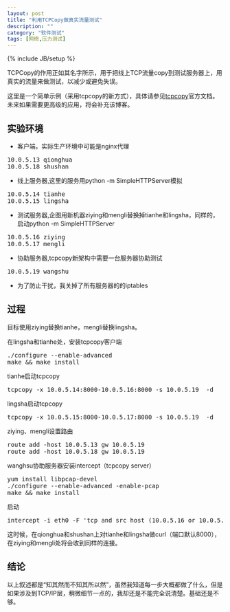 ```yaml
---
layout: post
title: "利用TCPCopy做真实流量测试"
description: ""
category: "软件测试"
tags: [网络,压力测试]
---
```

{% include JB/setup %}

TCPCopy的作用正如其名字所示，用于把线上TCP流量copy到测试服务器上，用真实的流量来做测试，以减少或避免失误。

这里是一个简单示例（采用tcpcopy的新方式），具体请参见[tcpcopy](https://github.com/wangbin579/tcpcopy)官方文档。未来如果需要更高级的应用，将会补充该博客。

## 实验环境

* 客户端，实际生产环境中可能是nginx代理

<pre class="prettyprint">
10.0.5.13 qionghua
10.0.5.18 shushan
</pre>


* 线上服务器,这里的服务用python -m SimpleHTTPServer模拟

<pre class="prettyprint">
10.0.5.14 tianhe
10.0.5.15 lingsha
</pre>

* 测试服务器,企图用新机器ziying和mengli替换掉tianhe和lingsha，同样的，启动python -m SimpleHTTPServer

<pre class="prettyprint">
10.0.5.16 ziying
10.0.5.17 mengli
</pre>

* 协助服务器,tcpcopy新架构中需要一台服务器协助测试

<pre class="prettyprint">
10.0.5.19 wangshu
</pre>

* 为了防止干扰，我关掉了所有服务器的的iptables

## 过程

目标使用ziying替换tianhe，mengli替换lingsha。

在lingsha和tianhe处，安装tcpcopy客户端

<pre class="prettyprint">
./configure --enable-advanced  
make && make install
</pre>

tianhe启动tcpcopy

<pre class="prettyprint">
tcpcopy -x 10.0.5.14:8000-10.0.5.16:8000 -s 10.0.5.19  -d
</pre>

lingsha启动tcpcopy

<pre class="prettyprint">
tcpcopy -x 10.0.5.15:8000-10.0.5.17:8000 -s 10.0.5.19  -d
</pre>

ziying、mengli设置路由

<pre class="prettyprint">
route add -host 10.0.5.13 gw 10.0.5.19
route add -host 10.0.5.18 gw 10.0.5.19
</pre>


wanghsu协助服务器安装intercept（tcpcopy server）

<pre class="prettyprint">
yum install libpcap-devel
./configure --enable-advanced -enable-pcap
make && make install
</pre>

启动

<pre class="prettyprint">
intercept -i eth0 -F 'tcp and src host (10.0.5.16 or 10.0.5.17) and src port 8000' -d
</pre>

这时候，在qionghua和shushan上对tianhe和lingsha做curl（端口默认8000），在ziying和mengli处将会收到同样的连接。

## 结论
以上叙述都是“知其然而不知其所以然”，虽然我知道每一步大概都做了什么，但是如果涉及到TCP/IP层，稍微细节一点的，我却还是不能完全说清楚。基础还是不够。
